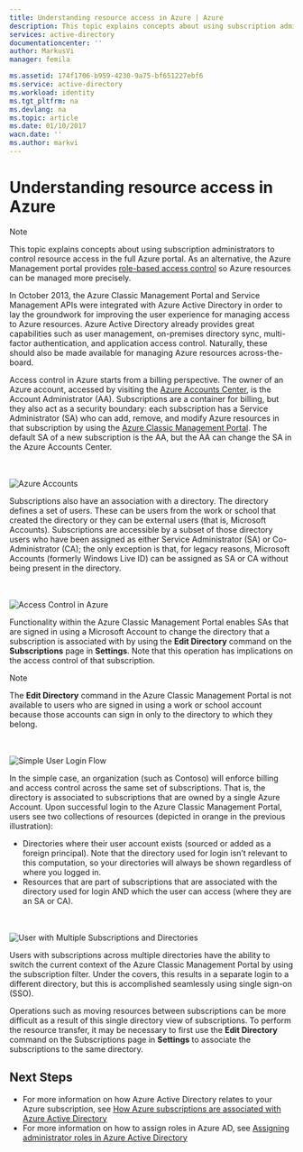 ```yaml
---
title: Understanding resource access in Azure | Azure
description: This topic explains concepts about using subscription administrators to control resource access in the full Azure portal.
services: active-directory
documentationcenter: ''
author: MarkusVi
manager: femila

ms.assetid: 174f1706-b959-4230-9a75-bf651227ebf6
ms.service: active-directory
ms.workload: identity
ms.tgt_pltfrm: na
ms.devlang: na
ms.topic: article
ms.date: 01/10/2017
wacn.date: ''
ms.author: markvi
---
```


# Understanding resource access in Azure
> [!NOTE]
> This topic explains concepts about using subscription administrators to control resource access in the full Azure portal. As an alternative, the Azure Management portal provides [role-based access control](./role-based-access-control-configure.md) so Azure resources can be managed more precisely.
> 
> 

In October 2013, the Azure Classic Management Portal and Service Management APIs were integrated with Azure Active Directory in order to lay the groundwork for improving the user experience for managing access to Azure resources. Azure Active Directory already provides great capabilities such as user management, on-premises directory sync, multi-factor authentication, and application access control. Naturally, these should also be made available for managing Azure resources across-the-board.

Access control in Azure starts from a billing perspective. The owner of an Azure account, accessed by visiting the  [Azure Accounts Center](https://account.windowsazure.cn/subscriptions), is the Account Administrator (AA). Subscriptions are a container for billing, but they also act as a security boundary: each subscription has a Service Administrator (SA) who can add, remove, and modify Azure resources in that subscription by using the [Azure Classic Management Portal](https://manage.windowsazure.cn/). The default SA of a new subscription is the AA, but the AA can change the SA in the Azure Accounts Center.

<br><br>![Azure Accounts][1]

Subscriptions also have an association with a directory. The directory defines a set of users. These can be users from the work or school that created the directory or they can be external users (that is, Microsoft Accounts). Subscriptions are accessible by a subset of those directory users who have been assigned as either Service Administrator (SA) or Co-Administrator (CA); the only exception is that, for legacy reasons, Microsoft Accounts (formerly Windows Live ID) can be assigned as SA or CA without being present in the directory.

<br><br>![Access Control in Azure][2]

Functionality within the Azure Classic Management Portal enables SAs that are signed in using a Microsoft Account to change the directory that a subscription is associated with by using the **Edit Directory** command on the **Subscriptions** page in **Settings**. Note that this operation has implications on the access control of that subscription.

> [!NOTE]
> The **Edit Directory** command in the Azure Classic Management Portal is not available to users who are signed in using a work or school account because those accounts can sign in only to the directory to which they belong.
> 
> 

<br><br>![Simple User Login Flow][3]

In the simple case, an organization (such as Contoso) will enforce billing and access control across the same set of subscriptions. That is, the directory is associated to subscriptions that are owned by a single Azure Account. Upon successful login to the Azure Classic Management Portal, users see two collections of resources (depicted in orange in the previous illustration):

- Directories where their user account exists (sourced or added as a foreign principal). Note that the directory used for login isn’t relevant to this computation, so your directories will always be shown regardless of where you logged in.
- Resources that are part of subscriptions that are associated with the directory used for login AND which the user can access (where they are an SA or CA).

<br><br>![User with Multiple Subscriptions and Directories][4]

Users with subscriptions across multiple directories have the ability to switch the current context of the Azure Classic Management Portal by using the subscription filter. Under the covers, this results in a separate login to a different directory, but this is accomplished seamlessly using single sign-on (SSO).

Operations such as moving resources between subscriptions can be more difficult as a result of this single directory view of subscriptions. To perform the resource transfer, it may be necessary to first use the **Edit Directory** command on the Subscriptions page in **Settings** to associate the subscriptions to the same directory.

## Next Steps
- For more information on how Azure Active Directory relates to your Azure subscription, see [How Azure subscriptions are associated with Azure Active Directory](./active-directory-how-subscriptions-associated-directory.md)
- For more information on how to assign roles in Azure AD, see [Assigning administrator roles in Azure Active Directory](./active-directory-assign-admin-roles.md)

<!--Image references-->
[1]: ./media/active-directory-understanding-resource-access/IC707931.png
[2]: ./media/active-directory-understanding-resource-access/IC707932.png
[3]: ./media/active-directory-understanding-resource-access/IC707933.png
[4]: ./media/active-directory-understanding-resource-access/IC707934.png